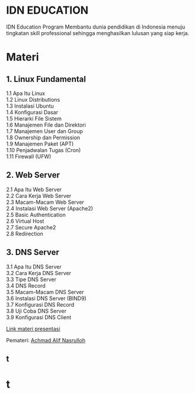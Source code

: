 # IDN EDUCATION
IDN Education Program Membantu dunia pendidikan di Indonesia menuju tingkatan skill professional sehingga menghasilkan lulusan yang siap kerja.

# Materi
## 1. Linux Fundamental
1.1 Apa Itu Linux  
1.2 Linux Distributions  
1.3 Instalasi Ubuntu  
1.4 Konfigurasi Dasar  
1.5 Hierarki File Sistem  
1.6 Manajemen File dan Direktori  
1.7 Manajemen User dan Group  
1.8 Ownership dan Permission  
1.9 Manajemen Paket (APT)  
1.10 Penjadwalan Tugas (Cron)  
1.11 Firewall (UFW)  

## 2. Web Server
2.1 Apa Itu Web Server  
2.2 Cara Kerja Web Server  
2.3 Macam-Macam Web Server  
2.4 Instalasi Web Server (Apache2)  
2.5 Basic Authentication  
2.6 Virtual Host  
2.7 Secure Apache2  
2.8 Redirection  

## 3. DNS Server
3.1 Apa Itu DNS Server  
3.2 Cara Kerja DNS Server  
3.3 Tipe DNS Server  
3.4 DNS Record  
3.5 Macam-Macam DNS Server  
3.6 Instalasi DNS Server (BIND9)  
3.7 Konfigurasi DNS Record  
3.8 Uji Coba DNS Server  
3.9 Konfigurasi DNS Client


[Link materi presentasi](https://www.canva.com/design/DAGV72Lm5nc/pp4IdVfVCTAcgAoqIMIaRQ/edit?utm_content=DAGV72Lm5nc&utm_campaign=designshare&utm_medium=link2&utm_source=sharebutton)

Pemateri: [Achmad Alif Nasrulloh](https://www.linkedin.com/in/achmadalifnasrulloh)

## t
# t
